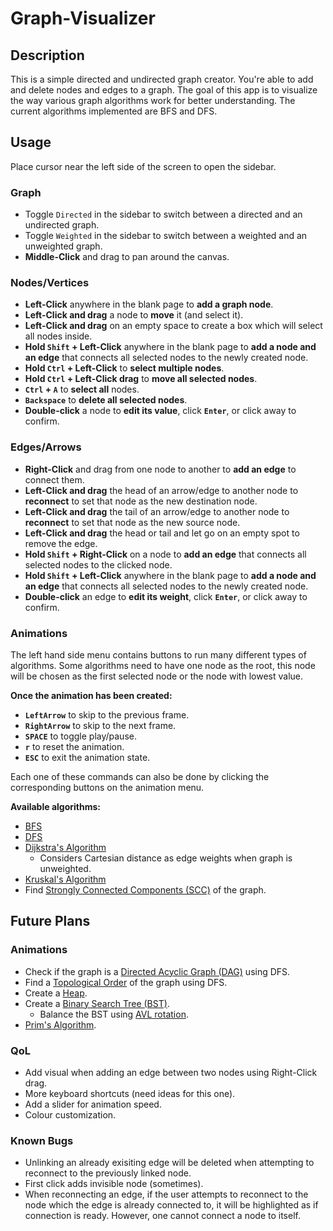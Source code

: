 # Graph-Visualizer

## Description

This is a simple directed and undirected graph creator. You're able to add and delete nodes and edges to a graph. The goal of this app is to visualize the way various graph algorithms work for better understanding. The current algorithms implemented are BFS and DFS.

## Usage

Place cursor near the left side of the screen to open the sidebar.

### Graph

-   Toggle `Directed` in the sidebar to switch between a directed and an undirected graph.
-   Toggle `Weighted` in the sidebar to switch between a weighted and an unweighted graph.
-   **Middle-Click** and drag to pan around the canvas.

### Nodes/Vertices

-   **Left-Click** anywhere in the blank page to **add a graph node**.
-   **Left-Click and drag** a node to **move** it (and select it).
-   **Left-Click and drag** on an empty space to create a box which will select all nodes inside.
-   **Hold `Shift` + Left-Click** anywhere in the blank page to **add a node and an edge** that connects all selected nodes to the newly created node.
-   **Hold `Ctrl` + Left-Click** to **select multiple nodes**.
-   **Hold `Ctrl` + Left-Click drag** to **move all selected nodes**.
-   **`Ctrl` + `A`** to **select all** nodes.
-   **`Backspace`** to **delete all selected nodes**.
-   **Double-click** a node to **edit its value**, click **`Enter`**, or click away to confirm.

### Edges/Arrows

-   **Right-Click** and drag from one node to another to **add an edge** to connect them.
-   **Left-Click and drag** the head of an arrow/edge to another node to **reconnect** to set that node as the new destination node.
-   **Left-Click and drag** the tail of an arrow/edge to another node to **reconnect** to set that node as the new source node.
-   **Left-Click and drag** the head or tail and let go on an empty spot to remove the edge.
-   **Hold `Shift` + Right-Click** on a node to **add an edge** that connects all selected nodes to the clicked node.
-   **Hold `Shift` + Left-Click** anywhere in the blank page to **add a node and an edge** that connects all selected nodes to the newly created node.
-   **Double-click** an edge to **edit its weight**, click **`Enter`**, or click away to confirm.

### Animations

The left hand side menu contains buttons to run many different types of algorithms. Some algorithms need to have one node as the root, this node will be chosen as the first selected node or the node with lowest value.

**Once the animation has been created:**

-   **`LeftArrow`** to skip to the previous frame.
-   **`RightArrow`** to skip to the next frame.
-   **`SPACE`** to toggle play/pause.
-   **`r`** to reset the animation.
-   **`ESC`** to exit the animation state.

Each one of these commands can also be done by clicking the corresponding buttons on the animation menu.

**Available algorithms:**

-   [BFS](https://en.wikipedia.org/wiki/Breadth-first_search)
-   [DFS](https://en.wikipedia.org/wiki/Depth-first_search)
-   [Dijkstra's Algorithm](https://en.wikipedia.org/wiki/Dijkstra%27s_algorithm)
    -   Considers Cartesian distance as edge weights when graph is unweighted.
-   [Kruskal's Algorithm](https://en.wikipedia.org/wiki/Kruskal%27s_algorithm)
-   Find [Strongly Connected Components (SCC)](https://en.wikipedia.org/wiki/Strongly_connected_component) of the graph.

## Future Plans

### Animations

-   Check if the graph is a [Directed Acyclic Graph (DAG)](https://en.wikipedia.org/wiki/Directed_acyclic_graph) using DFS.
-   Find a [Topological Order](https://en.wikipedia.org/wiki/Topological_sorting) of the graph using DFS.
-   Create a [Heap](<https://en.wikipedia.org/wiki/Heap_(data_structure)>).
-   Create a [Binary Search Tree (BST)](https://en.wikipedia.org/wiki/Binary_search_tree).
    -   Balance the BST using [AVL rotation](https://en.wikipedia.org/wiki/AVL_tree#Rebalancing).
-   [Prim's Algorithm](https://en.wikipedia.org/wiki/Prim's_algorithm).

### QoL

-   Add visual when adding an edge between two nodes using Right-Click drag.
-   More keyboard shortcuts (need ideas for this one).
-   Add a slider for animation speed.
-   Colour customization.

### Known Bugs

-   Unlinking an already exisiting edge will be deleted when attempting to reconnect to the previously linked node.
-   First click adds invisible node (sometimes).
-   When reconnecting an edge, if the user attempts to reconnect to the node which the edge is already connected to, it will be highlighted as if connection is ready. However, one cannot connect a node to itself.
